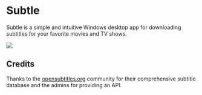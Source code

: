 # Subtle

Subtle is a simple and intuitive Windows desktop app for downloading subtitles for your favorite movies and TV shows.

![](https://raw.githubusercontent.com/tvdburgt/subtle/master/screenshots/pioneer.png)

## Credits

Thanks to the [opensubtitles.org](http://www.opensubtitles.org) community for their comprehensive subtitle database and the admins for providing an API.